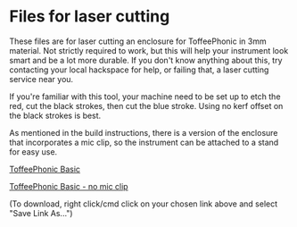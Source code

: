 # Files for laser cutting

These files are for laser cutting an enclosure for ToffeePhonic in 3mm material. Not strictly required to work, but this will help your instrument look smart and be a lot more durable. If you don't know anything about this, try contacting your local hackspace for help, or failing that, a laser cutting service near you.


If you're familiar with this tool, your machine need to be set up to etch the red, cut the black strokes, then cut the blue stroke. Using no kerf offset on the black strokes is best.


As mentioned in the build instructions, there is a version of the enclosure that incorporates a mic clip, so the instrument can be attached to a stand for easy use.

[ToffeePhonic Basic](svg/ToffeePhonic_basic.svg)

[ToffeePhonic Basic - no mic clip](svg/ToffeePhonic_basic_noMicClip.svg)


(To download, right click/cmd click on your chosen link above and select "Save Link As...")